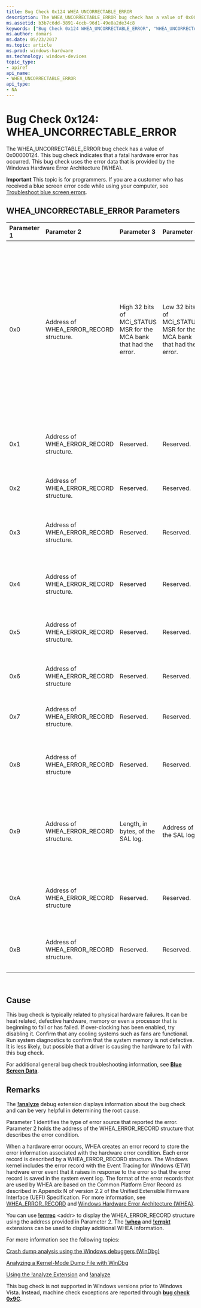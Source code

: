 ```yaml
---
title: Bug Check 0x124 WHEA_UNCORRECTABLE_ERROR
description: The WHEA_UNCORRECTABLE_ERROR bug check has a value of 0x00000124. This bug check indicates that a fatal hardware error has occurred. 
ms.assetid: b3b7c6dd-3891-4ccb-96d1-49e8a2de34c8
keywords: ["Bug Check 0x124 WHEA_UNCORRECTABLE_ERROR", "WHEA_UNCORRECTABLE_ERROR"]
ms.author: domars
ms.date: 05/23/2017
ms.topic: article
ms.prod: windows-hardware
ms.technology: windows-devices
topic_type:
- apiref
api_name:
- WHEA_UNCORRECTABLE_ERROR
api_type:
- NA
---
```


# Bug Check 0x124: WHEA\_UNCORRECTABLE\_ERROR


The WHEA\_UNCORRECTABLE\_ERROR bug check has a value of 0x00000124. This bug check indicates that a fatal hardware error has occurred. This bug check uses the error data that is provided by the Windows Hardware Error Architecture (WHEA).

**Important** This topic is for programmers. If you are a customer who has received a blue screen error code while using your computer, see [Troubleshoot blue screen errors](http://windows.microsoft.com/windows-10/troubleshoot-blue-screen-errors).

## WHEA\_UNCORRECTABLE\_ERROR Parameters


<table>
<colgroup>
<col width="20%" />
<col width="20%" />
<col width="20%" />
<col width="20%" />
<col width="20%" />
</colgroup>
<thead>
<tr class="header">
<th align="left">Parameter 1</th>
<th align="left">Parameter 2</th>
<th align="left">Parameter 3</th>
<th align="left">Parameter 4</th>
<th align="left">Cause of error</th>
</tr>
</thead>
<tbody>
<tr class="odd">
<td align="left"><p>0x0</p></td>
<td align="left"><p>Address of WHEA_ERROR_RECORD structure.</p></td>
<td align="left"><p>High 32 bits of MCi_STATUS MSR for the MCA bank that had the error.</p></td>
<td align="left"><p>Low 32 bits of MCi_STATUS MSR for the MCA bank that had the error.</p></td>
<td align="left"><p>A machine check exception occurred.</p>
<p>These parameter descriptions apply if the processor is based on the x64 architecture, or the x86 architecture that has the MCA feature available (for example, Intel Pentium Pro, Pentium IV, or Xeon).</p></td>
</tr>
<tr class="even">
<td align="left"><p>0x1</p></td>
<td align="left"><p>Address of WHEA_ERROR_RECORD structure.</p></td>
<td align="left"><p>Reserved.</p></td>
<td align="left"><p>Reserved.</p></td>
<td align="left"><p>A corrected machine check exception occurred.</p></td>
</tr>
<tr class="odd">
<td align="left"><p>0x2</p></td>
<td align="left"><p>Address of WHEA_ERROR_RECORD structure.</p></td>
<td align="left"><p>Reserved.</p></td>
<td align="left"><p>Reserved.</p></td>
<td align="left"><p>A corrected platform error occurred.</p></td>
</tr>
<tr class="even">
<td align="left"><p>0x3</p></td>
<td align="left"><p>Address of WHEA_ERROR_RECORD structure.</p></td>
<td align="left"><p>Reserved.</p></td>
<td align="left"><p>Reserved.</p></td>
<td align="left"><p>A nonmaskable Interrupt (NMI) error occurred.</p></td>
</tr>
<tr class="odd">
<td align="left"><p>0x4</p></td>
<td align="left"><p>Address of WHEA_ERROR_RECORD structure.</p></td>
<td align="left"><p>Reserved</p></td>
<td align="left"><p>Reserved.</p></td>
<td align="left"><p>An uncorrectable PCI Express error occurred.</p></td>
</tr>
<tr class="even">
<td align="left"><p>0x5</p></td>
<td align="left"><p>Address of WHEA_ERROR_RECORD structure.</p></td>
<td align="left"><p>Reserved.</p></td>
<td align="left"><p>Reserved.</p></td>
<td align="left"><p>A generic hardware error occurred.</p></td>
</tr>
<tr class="odd">
<td align="left"><p>0x6</p></td>
<td align="left"><p>Address of WHEA_ERROR_RECORD structure</p></td>
<td align="left"><p>Reserved.</p></td>
<td align="left"><p>Reserved.</p></td>
<td align="left"><p>An initialization error occurred.</p></td>
</tr>
<tr class="even">
<td align="left"><p>0x7</p></td>
<td align="left"><p>Address of WHEA_ERROR_RECORD structure.</p></td>
<td align="left"><p>Reserved.</p></td>
<td align="left"><p>Reserved.</p></td>
<td align="left"><p>A BOOT error occurred.</p></td>
</tr>
<tr class="odd">
<td align="left"><p>0x8</p></td>
<td align="left"><p>Address of WHEA_ERROR_RECORD structure</p></td>
<td align="left"><p>Reserved.</p></td>
<td align="left"><p>Reserved.</p></td>
<td align="left"><p>A Scalable Coherent Interface (SCI) generic error occurred.</p></td>
</tr>
<tr class="even">
<td align="left"><p>0x9</p></td>
<td align="left"><p>Address of WHEA_ERROR_RECORD structure.</p></td>
<td align="left"><p>Length, in bytes, of the SAL log.</p></td>
<td align="left"><p>Address of the SAL log.</p></td>
<td align="left"><p>An uncorrectable Itanium-based machine check abort error occurred.</p></td>
</tr>
<tr class="odd">
<td align="left"><p>0xA</p></td>
<td align="left"><p>Address of WHEA_ERROR_RECORD structure</p></td>
<td align="left"><p>Reserved.</p></td>
<td align="left"><p>Reserved.</p></td>
<td align="left"><p>A corrected Itanium-based machine check error occurred.</p></td>
</tr>
<tr class="even">
<td align="left"><p>0xB</p></td>
<td align="left"><p>Address of WHEA_ERROR_RECORD structure.</p></td>
<td align="left"><p>Reserved.</p></td>
<td align="left"><p>Reserved.</p></td>
<td align="left"><p>A corrected Itanium platform error occurred.</p></td>
</tr>
</tbody>
</table>

 

Cause
-----

This bug check is typically related to physical hardware failures. It can be heat related, defective hardware, memory or even a processor that is beginning to fail or has failed. If over-clocking has been enabled, try disabling it. Confirm that any cooling systems such as fans are functional. Run system diagnostics to confirm that the system memory is not defective. It is less likely, but possible that a driver is causing the hardware to fail with this bug check.

For additional general bug check troubleshooting information, see [**Blue Screen Data**](blue-screen-data.md).

Remarks
-------

The [**!analyze**](-analyze.md) debug extension displays information about the bug check and can be very helpful in determining the root cause.

Parameter 1 identifies the type of error source that reported the error. Parameter 2 holds the address of the WHEA\_ERROR\_RECORD structure that describes the error condition.

When a hardware error occurs, WHEA creates an error record to store the error information associated with the hardware error condition. Each error record is described by a WHEA\_ERROR\_RECORD structure. The Windows kernel includes the error record with the Event Tracing for Windows (ETW) hardware error event that it raises in response to the error so that the error record is saved in the system event log. The format of the error records that are used by WHEA are based on the Common Platform Error Record as described in Appendix N of version 2.2 of the Unified Extensible Firmware Interface (UEFI) Specification. For more information, see [WHEA\_ERROR\_RECORD](https://msdn.microsoft.com/library/windows/hardware/ff560483) and [Windows Hardware Error Architecture (WHEA)](https://msdn.microsoft.com/library/windows/hardware/ff559509).

You can use [**!errrec**](-errrec.md) &lt;addr&gt; to display the WHEA\_ERROR\_RECORD structure using the address provided in Parameter 2. The [**!whea**](-whea.md) and [**!errpkt**](-errpkt.md) extensions can be used to display additional WHEA information.

For more information see the following topics:

[Crash dump analysis using the Windows debuggers (WinDbg)](crash-dump-files.md)

[Analyzing a Kernel-Mode Dump File with WinDbg](analyzing-a-kernel-mode-dump-file-with-windbg.md)

[Using the !analyze Extension](using-the--analyze-extension.md) and [!analyze](-analyze.md)

This bug check is not supported in Windows versions prior to Windows Vista. Instead, machine check exceptions are reported through [**bug check 0x9C**](bug-check-0x9c--machine-check-exception.md).

 

 




